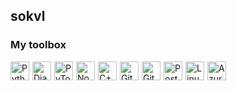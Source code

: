 ## sokvl
### My toolbox

<img align="left" alt="Python" width="30px" style="padding-right:2px;" src="https://cdn.jsdelivr.net/gh/devicons/devicon@latest/icons/python/python-original.svg"/>
<img align="left" alt="Django" width="30px" style="padding-right:2px;" src="https://cdn.jsdelivr.net/gh/devicons/devicon@latest/icons/django/django-plain.svg" />
<img align="left" alt="PyTorch" width="30px" style="padding-right:2px;" src="https://cdn.jsdelivr.net/gh/devicons/devicon@latest/icons/pytorch/pytorch-original.svg" />
<img align="left" alt="NodeJS" width="30px" style="padding-right:2px;" src="https://cdn.jsdelivr.net/gh/devicons/devicon@latest/icons/nodejs/nodejs-original-wordmark.svg" />
<img align="left" alt="C++" width="30px" style="padding-right:2px;" src="https://cdn.jsdelivr.net/gh/devicons/devicon@latest/icons/cplusplus/cplusplus-plain.svg" />
<img align="left" alt="Git" width="30px" style="padding-right:2px;" src="https://cdn.jsdelivr.net/gh/devicons/devicon/icons/git/git-original.svg" />
<img align="left" alt="GitHub" width="30px" style="padding-right:2px;" src="https://cdn.jsdelivr.net/gh/devicons/devicon/icons/github/github-original.svg" />
<img align="left" alt="PostgreSQL" width="30px" style="padding-right:2px;" src="https://cdn.jsdelivr.net/gh/devicons/devicon@latest/icons/postgresql/postgresql-original.svg" />
<img align="left" alt="Linux" width="30px" style="padding-right:2px;" src="https://cdn.jsdelivr.net/gh/devicons/devicon/icons/linux/linux-original.svg" />
<img align="left" alt="Azure" width="30px" style="padding-right:2px;"src="https://cdn.jsdelivr.net/gh/devicons/devicon@latest/icons/azure/azure-original.svg" />
